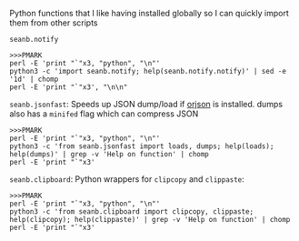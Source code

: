 Python functions that I like having installed globally so I can quickly import them from other scripts

`seanb.notify`

```
>>>PMARK
perl -E 'print "`"x3, "python", "\n"'
python3 -c 'import seanb.notify; help(seanb.notify.notify)' | sed -e '1d' | chomp
perl -E 'print "`"x3', "\n\n"
```

`seanb.jsonfast`: Speeds up JSON dump/load if [orjson](https://github.com/ijl/orjson) is installed. dumps also has a `minifed` flag which can compress JSON

```
>>>PMARK
perl -E 'print "`"x3, "python", "\n"'
python3 -c 'from seanb.jsonfast import loads, dumps; help(loads); help(dumps)' | grep -v 'Help on function' | chomp
perl -E 'print "`"x3'
```

`seanb.clipboard`: Python wrappers for `clipcopy` and `clippaste`:

```
>>>PMARK
perl -E 'print "`"x3, "python", "\n"'
python3 -c 'from seanb.clipboard import clipcopy, clippaste; help(clipcopy); help(clippaste)' | grep -v 'Help on function' | chomp
perl -E 'print "`"x3'
```
